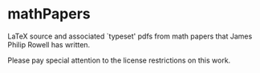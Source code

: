 # mathPapers
LaTeX source and associated `typeset' pdfs from math papers that
James Philip Rowell has written.

Please pay special attention to the license restrictions on this work.
